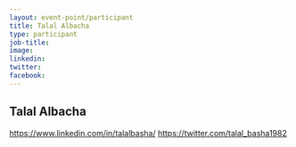 ```yaml
---
layout: event-point/participant
title: Talal Albacha
type: participant
job-title:
image: 
linkedin:
twitter:
facebook:
---
```


## Talal Albacha
https://www.linkedin.com/in/talalbasha/
https://twitter.com/talal_basha1982
